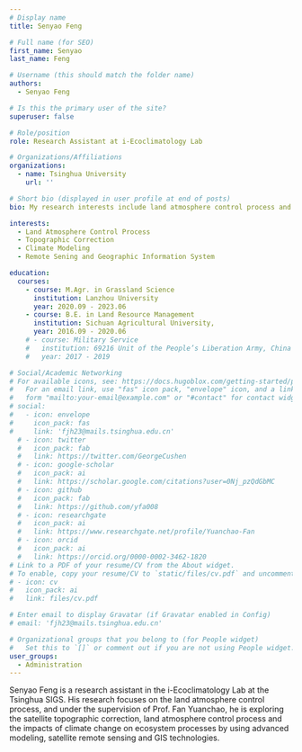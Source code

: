 ```yaml
---
# Display name
title: Senyao Feng

# Full name (for SEO)
first_name: Senyao
last_name: Feng

# Username (this should match the folder name)
authors:
  - Senyao Feng

# Is this the primary user of the site?
superuser: false

# Role/position
role: Research Assistant at i-Ecoclimatology Lab

# Organizations/Affiliations
organizations:
  - name: Tsinghua University
    url: ''

# Short bio (displayed in user profile at end of posts)
bio: My research interests include land atmosphere control process and Climate Change.

interests:
  - Land Atmosphere Control Process
  - Topographic Correction
  - Climate Modeling
  - Remote Sening and Geographic Information System

education:
  courses:
    - course: M.Agr. in Grassland Science
      institution: Lanzhou University
      year: 2020.09 - 2023.06
    - course: B.E. in Land Resource Management
      institution: Sichuan Agricultural University,
      year: 2016.09 - 2020.06
    # - course: Military Service
    #   institution: 69216 Unit of the People’s Liberation Army, China
    #   year: 2017 - 2019

# Social/Academic Networking
# For available icons, see: https://docs.hugoblox.com/getting-started/page-builder/#icons
#   For an email link, use "fas" icon pack, "envelope" icon, and a link in the
#   form "mailto:your-email@example.com" or "#contact" for contact widget.
# social:
#   - icon: envelope
#     icon_pack: fas
#     link: 'fjh23@mails.tsinghua.edu.cn'
  # - icon: twitter
  #   icon_pack: fab
  #   link: https://twitter.com/GeorgeCushen
  # - icon: google-scholar
  #   icon_pack: ai
  #   link: https://scholar.google.com/citations?user=0Nj_pzQdGbMC
  # - icon: github
  #   icon_pack: fab
  #   link: https://github.com/yfa008
  # - icon: researchgate
  #   icon_pack: ai
  #   link: https://www.researchgate.net/profile/Yuanchao-Fan
  # - icon: orcid
  #   icon_pack: ai
  #   link: https://orcid.org/0000-0002-3462-1820
# Link to a PDF of your resume/CV from the About widget.
# To enable, copy your resume/CV to `static/files/cv.pdf` and uncomment the lines below.
# - icon: cv
#   icon_pack: ai
#   link: files/cv.pdf

# Enter email to display Gravatar (if Gravatar enabled in Config)
# email: 'fjh23@mails.tsinghua.edu.cn'

# Organizational groups that you belong to (for People widget)
#   Set this to `[]` or comment out if you are not using People widget.
user_groups:
  - Administration
---
```


Senyao Feng is a research assistant in the i-Ecoclimatology Lab at the Tsinghua SIGS. His research focuses on the land atmosphere control process, and under the supervision of Prof. Fan Yuanchao, he is exploring the satellite topographic correction, land atmosphere control process and the impacts of climate change on ecosystem processes by using advanced modeling, satellite remote sensing and GIS technologies.